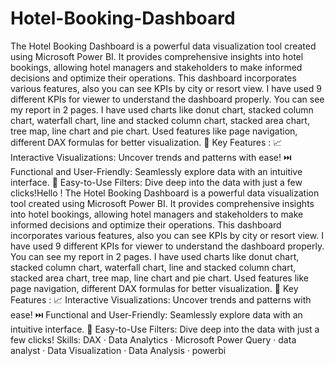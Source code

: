 # Hotel-Booking-Dashboard
The Hotel Booking Dashboard is a powerful data visualization tool created using Microsoft Power BI. It provides comprehensive insights into hotel bookings, allowing hotel managers and stakeholders to make informed decisions and optimize their operations. This dashboard incorporates various features, also you can see KPIs by city or resort view.
I have used 9 different KPIs for viewer to understand the dashboard properly. You can see my report in 2 pages.
I have used charts like donut chart, stacked column chart, waterfall chart, line and stacked column chart, stacked area chart, tree map, line chart and pie chart.
Used features like page navigation, different DAX formulas for better visualization.
🏨 Key Features :
📈 Interactive Visualizations: Uncover trends and patterns with ease!
⏭️ Functional and User-Friendly: Seamlessly explore data with an intuitive interface.
🧭 Easy-to-Use Filters: Dive deep into the data with just a few clicks!Hello ! The Hotel Booking Dashboard is a powerful data visualization tool created using Microsoft Power BI. It provides comprehensive insights into hotel bookings, allowing hotel managers and stakeholders to make informed decisions and optimize their operations. This dashboard incorporates various features, also you can see KPIs by city or resort view. I have used 9 different KPIs for viewer to understand the dashboard properly. You can see my report in 2 pages. I have used charts like donut chart, stacked column chart, waterfall chart, line and stacked column chart, stacked area chart, tree map, line chart and pie chart. Used features like page navigation, different DAX formulas for better visualization. 🏨 Key Features : 📈 Interactive Visualizations: Uncover trends and patterns with ease! ⏭️ Functional and User-Friendly: Seamlessly explore data with an intuitive interface. 🧭 Easy-to-Use Filters: Dive deep into the data with just a few clicks!
Skills: DAX · Data Analytics · Microsoft Power Query · data analyst · Data Visualization · Data Analysis · powerbi
